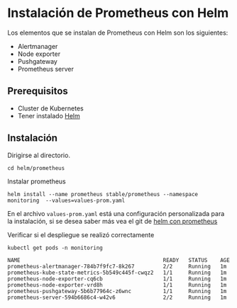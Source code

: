 # Instalación de Prometheus con Helm 
Los elementos que se instalan de Prometheus con Helm son los siguientes: 

- Alertmanager
- Node exporter
- Pushgateway
- Prometheus server 

## Prerequisitos
- Cluster de Kubernetes
- Tener instalado [Helm](https://github.com/VerMunoz/OpenCloud/blob/master/docs/helm.md)

## Instalación 

Dirigirse al directorio.
```
cd helm/prometheus
```
Instalar prometheus
```
helm install --name prometheus stable/prometheus --namespace monitoring  --values=values-prom.yaml
```
En el archivo ``values-prom.yaml`` está una configuración personalizada para la instalación, si se desea saber más vea el git de [helm con prometheus](https://github.com/helm/charts/tree/master/stable/prometheus)

Verificar si el despliegue se realizó correctamente 
```
kubectl get pods -n monitoring

NAME                                             READY   STATUS    AGE
prometheus-alertmanager-784b7f9fc7-8k267         2/2     Running   1m
prometheus-kube-state-metrics-5b549c445f-cwqz2   1/1     Running   1m
prometheus-node-exporter-cq6cb                   1/1     Running   1m       
prometheus-node-exporter-vrd8h                   1/1     Running   1m         
prometheus-pushgateway-5b6b77964c-z6wnc          1/1     Running   1m       
prometheus-server-594b6686c4-w42v6               2/2     Running   1m       
```

